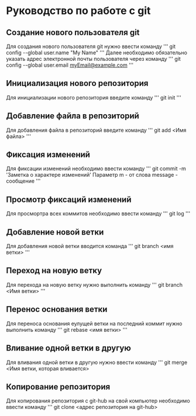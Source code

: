 # Руководство по работе с git

## Создание нового пользователя git
Для создания нового пользователя git нужно ввести команду
'''  git config --global user.name "My Name"
'''
Далее необходимо обязательно указать адрес электронной почты пользователя через команду
'''  git config --global user.email myEmail@example.com
'''   
## Инициализация нового репозитория
Для инициализации нового репозитория введите команду
'''
  git init
'''
## Добавление файла в репозиторий
Для добавления файла в репозиторий введите команду
'''
   git add <Имя файла>
'''
## Фиксация изменений 
Для фиксации изменений необходимо ввести команду
'''
    git commit -m 'Заметка о характере изменений' Параметр m - от слова message - сообщение
'''    
## Просмотр фиксаций изменений
Для просмортра всех коммитов необходимо ввести команду
'''
  git log
'''  

## Добавление новой ветки
Для добавления новой ветки вводится команда
'''
  git branch <имя ветки>
'''  
## Переход на новую ветку
Для перехода на новую ветку нужно выполнить команду
'''
  git branch <Имя ветки>
'''
## Перенос основания ветки
Для переноса основания еулущей ветки на последний коммит нужно выполнить команду
'''
  git rebase <имя ветки>
'''  
## Вливание одной ветки в другую
Для вливания одной ветки в другую нужно ввести команду
'''
  git merge <Имя ветки, которая вливается>
## Копирование репозитория
Для копирования репозитория c git-hub на свой компьютер необходимо ввести команду 
'''
  git clone <адрес репозитория на git-hub>